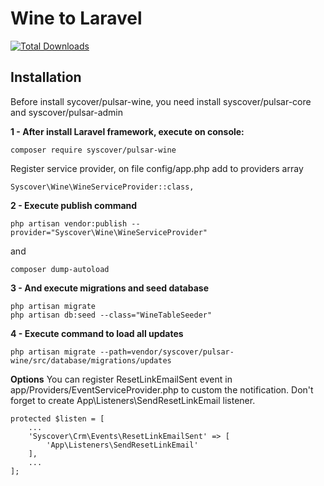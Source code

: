 # Wine to Laravel

[![Total Downloads](https://poser.pugx.org/syscover/pulsar-wine/downloads)](https://packagist.org/packages/syscover/pulsar-wine)

## Installation

Before install sycover/pulsar-wine, you need install syscover/pulsar-core and syscover/pulsar-admin

**1 - After install Laravel framework, execute on console:**
```
composer require syscover/pulsar-wine
```

Register service provider, on file config/app.php add to providers array
```
Syscover\Wine\WineServiceProvider::class,
```

**2 - Execute publish command**
```
php artisan vendor:publish --provider="Syscover\Wine\WineServiceProvider"
```
and
```
composer dump-autoload
```

**3 - And execute migrations and seed database**
```
php artisan migrate
php artisan db:seed --class="WineTableSeeder"
```

**4 - Execute command to load all updates**
```
php artisan migrate --path=vendor/syscover/pulsar-wine/src/database/migrations/updates
```

**Options**
You can register ResetLinkEmailSent event in app/Providers/EventServiceProvider.php to custom the notification. 
Don't forget to create App\Listeners\SendResetLinkEmail listener.
```
protected $listen = [
    ...
    'Syscover\Crm\Events\ResetLinkEmailSent' => [
        'App\Listeners\SendResetLinkEmail'
    ],
    ...
];
```